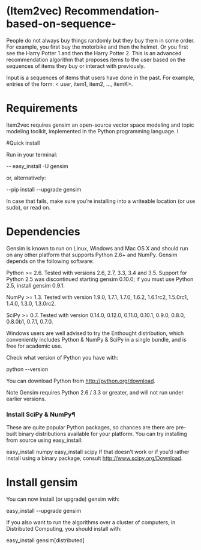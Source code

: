 # (Item2vec) Recommendation-based-on-sequence-
People do not always buy things randomly but they buy them in some order. For example, you first buy the motorbike and then the helmet. Or you first see the Harry Potter 1 and then the Harry Potter 2. 
This is an advanced recommendation algorithm that proposes items to the user based on the sequences  of items they buy or interact with previously. 

Input is a sequences of items that users have done in the past. For example, entries of the form: < user, item1, item2, …, itemK>. 

# Requirements 

Item2vec requires gensim an open-source vector space modeling and topic modeling toolkit, implemented in the Python
programming language. I

#Quick install

Run in your terminal:

-- easy_install -U gensim

or, alternatively:

--pip install --upgrade gensim

In case that fails, make sure you’re installing into a writeable location (or use sudo), or read on.

# Dependencies

Gensim is known to run on Linux, Windows and Mac OS X and should run on any other platform that supports Python 2.6+ and NumPy. Gensim depends on the following software:

Python >= 2.6. Tested with versions 2.6, 2.7, 3.3, 3.4 and 3.5. Support for Python 2.5 was discontinued starting gensim 0.10.0; if you must use Python 2.5, install gensim 0.9.1.

NumPy >= 1.3. Tested with version 1.9.0, 1.7.1, 1.7.0, 1.6.2, 1.6.1rc2, 1.5.0rc1, 1.4.0, 1.3.0, 1.3.0rc2.

SciPy >= 0.7. Tested with version 0.14.0, 0.12.0, 0.11.0, 0.10.1, 0.9.0, 0.8.0, 0.8.0b1, 0.7.1, 0.7.0.

Windows users are well advised to try the Enthought distribution, which conveniently includes Python & NumPy & SciPy in a single bundle, and is free for academic use.

Check what version of Python you have with:

python --version

You can download Python from http://python.org/download.

Note
Gensim requires Python 2.6 / 3.3 or greater, and will not run under earlier versions.

### Install SciPy & NumPy¶
These are quite popular Python packages, so chances are there are pre-built binary distributions available for your platform. You can try installing from source using easy_install:

easy_install numpy
easy_install scipy
If that doesn’t work or if you’d rather install using a binary package, consult http://www.scipy.org/Download.

# Install gensim

You can now install (or upgrade) gensim with:

easy_install --upgrade gensim


If you also want to run the algorithms over a cluster of computers, in Distributed Computing, you should install with:

easy_install gensim[distributed]





